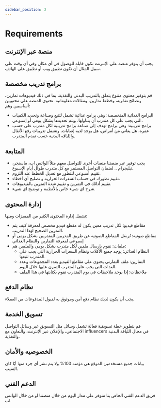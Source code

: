 ```yaml
---
sidebar_position: 2
---
```


# Requirements

## منصة عبر الإنترنت

يجب أن يتوفر منصة على الإنترنت تكون قابلة للوصول في أي مكان وفي أي وقت على سبيل المثال أن تكون تطبيق ويب أو تطبيق على الهاتف.

## برامج تدريب مخصصة

قم بتوفير محتوى متنوع يتعلق بالتدريب البدني والتغذية، بما في ذلك فيديوهات تمارين، ونصائح تغذوية، وخطط تمارين، ومقالات معلوماتية.
تحتوي المنصة على محتويين أساسيين وهم:

- البرامج الغذائية المتخصصة: وهي برامج غذائية تشمل لتتبع وصناعة وتحديد الكميات التي يجب على كل متدرب أن يتناولها، ويتم تحديدها بشكل يومي أو إسبوعي.
- برامج تدريبية: وهي برامج تهدف إلى صناعة برامج تدريبية لكل متدرب على حسب عمره، هل يعاني من أمراض، هل يوجد لديه إصابات. وتشمل تدريبات رفع الأثقال واللياقه البدنية حسب تقدم المتدرب.

## المتابعة

- يجب توفير عبر منصتنا منصات أخرى للتواصل معهم مثلاً الواتس اب، ماسنجر، تيليجرام .. لضمان التواصل المستمر مع كل متدرب طوال أيام الإسبوع.
- تقييم أسبوعي للتطور مع تعديل الخطط عند اللزوم.
- تقييم تطورك في حساب السعرات الحرارية و تصليح أي أخطاء.
- تقييم أدائك في التمرين و تقييم شدة التمرين بالفيديوهات.
- شرح اي شيء خاص بالأنظمة و توضيح اي شيء.

## إدارة المحتوى

تشمل إدارة المحتوى الكثير من المميزات ومنها:

- مقاطع فيديو: لكل تدريب معين يكون له مقطع فيديو مخصص لمعرفة كيف يتم التمرين الصحيح لهذا التدريب.
- مقاطع صوتيه: تُرسَل المقاطع الصوتيه عن طريق المدربين للمتدربين بشكل يومي أو إسبوعي لمعرفة التمارين والنظام الغذائي
- ملفات: نقوم بإرسال ملفين لكل متدرب بشكل يومي والملفين هم:
  - النظام الغذائي: يوجد جميع الأكلات ونظام السعرات الحرارية التي يجب على المتدرب تتبعها.
  - التمارين: ملف التمارني يحتوى على مقاطع الفيديو بعدد المجموعات وعدد العدات التي يجب على المتدرب التمرن عليها خلال اليوم.
  - ملاحظات: إذا يوجد ملاحظات في يوم المتدرب نقوم بكتابتها في هذا الملف

## نظام الدفع

يجب أن يكون لديك نظام دفع آمن وموثوق به لقبول المدفوعات من العملاء.

## تسويق الخدمة

قم بتطوير خطة تسويقية فعالة تشمل وسائل مثل التسويق عبر وسائل التواصل الاجتماعي، والإعلان عبر الإنترنت، والتعاون مع influencers في مجال اللياقة البدنية والتغذية.

## الخصوصيه والأمان

بيانات جميع مستخدمين الموقع هي مؤمنه 100% ولا يتم نشر أي جزء منها أيًا كان السبب.

## الدعم الفني

فريق الدعم الفني الخاص بنا متوفر على مدار اليوم من خلال منصتنا او من خلال الواتس اب.

